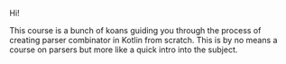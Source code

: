 Hi!

This course is a bunch of koans guiding you through the process of creating parser combinator in Kotlin from scratch. This is by no means a course on parsers but more like a quick intro into the subject.

